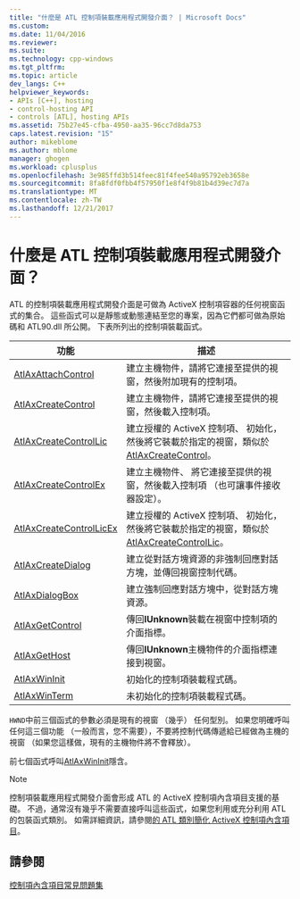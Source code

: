 ```yaml
---
title: "什麼是 ATL 控制項裝載應用程式開發介面？ | Microsoft Docs"
ms.custom: 
ms.date: 11/04/2016
ms.reviewer: 
ms.suite: 
ms.technology: cpp-windows
ms.tgt_pltfrm: 
ms.topic: article
dev_langs: C++
helpviewer_keywords:
- APIs [C++], hosting
- control-hosting API
- controls [ATL], hosting APIs
ms.assetid: 75b27e45-cfba-4950-aa35-96cc7d8da753
caps.latest.revision: "15"
author: mikeblome
ms.author: mblome
manager: ghogen
ms.workload: cplusplus
ms.openlocfilehash: 3e985ffd3b514feec81f4fee540a95792eb3658e
ms.sourcegitcommit: 8fa8fdf0fbb4f57950f1e8f4f9b81b4d39ec7d7a
ms.translationtype: MT
ms.contentlocale: zh-TW
ms.lasthandoff: 12/21/2017
---
```

# <a name="what-is-the-atl-control-hosting-api"></a>什麼是 ATL 控制項裝載應用程式開發介面？
ATL 的控制項裝載應用程式開發介面是可做為 ActiveX 控制項容器的任何視窗函式的集合。 這些函式可以是靜態或動態連結至您的專案，因為它們都可做為原始碼和 ATL90.dll 所公開。 下表所列出的控制項裝載函式。  
  
|功能|描述|  
|--------------|-----------------|  
|[AtlAxAttachControl](reference/composite-control-global-functions.md#atlaxattachcontrol)|建立主機物件，請將它連接至提供的視窗，然後附加現有的控制項。|  
|[AtlAxCreateControl](reference/composite-control-global-functions.md#atlaxcreatecontrol)|建立主機物件，請將它連接至提供的視窗，然後載入控制項。|  
|[AtlAxCreateControlLic](reference/composite-control-global-functions.md#atlaxcreatecontrollic)|建立授權的 ActiveX 控制項、 初始化，然後將它裝載於指定的視窗，類似於[AtlAxCreateControl](reference/composite-control-global-functions.md#atlaxcreatecontrol)。|  
|[AtlAxCreateControlEx](reference/composite-control-global-functions.md#atlaxcreatecontrolex)|建立主機物件、 將它連接至提供的視窗，然後載入控制項 （也可讓事件接收器設定）。|  
|[AtlAxCreateControlLicEx](reference/composite-control-global-functions.md#atlaxcreatecontrollicex)|建立授權的 ActiveX 控制項、 初始化，然後將它裝載於指定的視窗，類似於[AtlAxCreateControlLic](reference/composite-control-global-functions.md#atlaxcreatecontrollic)。|  
|[AtlAxCreateDialog](reference/composite-control-global-functions.md#atlaxcreatedialog)|建立從對話方塊資源的非強制回應對話方塊，並傳回視窗控制代碼。|  
|[AtlAxDialogBox](reference/composite-control-global-functions.md#atlaxdialogbox)|建立強制回應對話方塊中，從對話方塊資源。|  
|[AtlAxGetControl](reference/composite-control-global-functions.md#atlaxgetcontrol)|傳回**IUnknown**裝載在視窗中控制項的介面指標。|  
|[AtlAxGetHost](reference/composite-control-global-functions.md#atlaxgethost)|傳回**IUnknown**主機物件的介面指標連接到視窗。|  
|[AtlAxWinInit](reference/composite-control-global-functions.md#atlaxwininit)|初始化的控制項裝載程式碼。|  
|[AtlAxWinTerm](reference/composite-control-global-functions.md#atlaxwinterm)|未初始化的控制項裝載程式碼。|  
  
 `HWND`中前三個函式的參數必須是現有的視窗 （幾乎） 任何型別。 如果您明確呼叫任何這三個功能 （一般而言，您不需要），不要將控制代碼傳遞給已經做為主機的視窗 （如果您這樣做，現有的主機物件將不會釋放）。  
  
 前七個函式呼叫[AtlAxWinInit](reference/composite-control-global-functions.md#atlaxwininit)隱含。  
  
> [!NOTE]
>  控制項裝載應用程式開發介面會形成 ATL 的 ActiveX 控制項內含項目支援的基礎。 不過，通常沒有幾乎不需要直接呼叫這些函式，如果您利用或充分利用 ATL 的包裝函式類別。 如需詳細資訊，請參閱[的 ATL 類別簡化 ActiveX 控制項內含項目](which-atl-classes-facilitate-activex-control-containment-q.md)。  
  
## <a name="see-also"></a>請參閱  
 [控制項內含項目常見問題集](which-atl-classes-facilitate-activex-control-containment-q.md)

